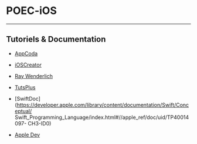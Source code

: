 # POEC-iOS
___

## Tutoriels & Documentation

+ [AppCoda](https://www.appcoda.com)
+ [iOSCreator](https://www.ioscreator.com)
+ [Ray Wenderlich](https://www.raywenderlich.com)
+ [TutsPlus](https://code.tutsplus.com/categories/ios-sdk)

+ [SwiftDoc](https://developer.apple.com/library/content/documentation/Swift/Conceptual/
Swift_Programming_Language/index.html#//apple_ref/doc/uid/TP40014097-
CH3-ID0)
+ [Apple Dev](https://developer.apple.com/reference/)
